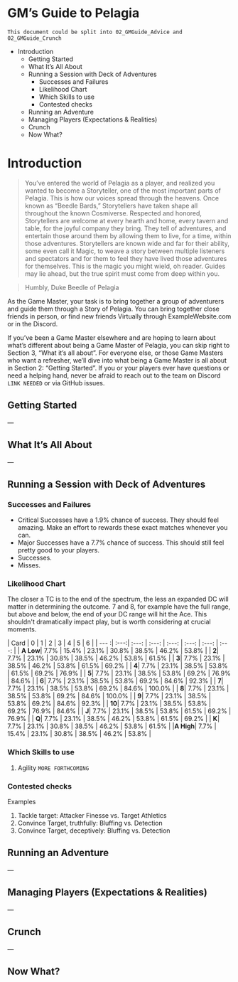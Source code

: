 # GM’s Guide to Pelagia

`This document could be split into 02_GMGuide_Advice and 02_GMGuide_Crunch`

<!-- MarkdownTOC -->

- Introduction
  - Getting Started
  - What It’s All About
  - Running a Session with Deck of Adventures
    - Successes and Failures
    - Likelihood Chart
    - Which Skills to use
    - Contested checks
  - Running an Adventure
  - Managing Players \(Expectations & Realities\)
  - Crunch
  - Now What?

<!-- /MarkdownTOC -->


# Introduction

> You’ve entered the world of Pelagia as a player, and realized you wanted to become a
Storyteller, one of the most important parts of Pelagia. This is how our voices spread
through the heavens. Once known as “Beedle Bards,” Storytellers have taken shape all
throughout the known Cosmiverse.
> Respected and honored, Storytellers are welcome at every hearth and home, every tavern
and table, for the joyful company they bring. They tell of adventures, and entertain
those around them by allowing them to live, for a time, within those adventures.
Storytellers are known wide and far for their ability, some even call it Magic, to weave
a story between multiple listeners and spectators and for them to feel they have lived
those adventures for themselves.
> This is the magic you might wield, oh reader. Guides may lie ahead, but the true spirit
must come from deep within you.

> Humbly,
> Duke Beedle of Pelagia

As the Game Master, your task is to bring together a group of adventurers and guide them
through a Story of Pelagia. You can bring together close friends in person, or find new
friends Virtually through ExampleWebsite.com or in the Discord.

If you’ve been a Game Master elsewhere and are hoping to learn about what’s different
about being a Game Master of Pelagia, you can skip right to Section 3, “What it’s all
about”. For everyone else, or those Game Masters who want a refresher, we’ll dive into
what being a Game Master is all about in Section 2: “Getting Started”. If you or your
players ever have questions or need a helping hand, never be afraid to reach out to the
team on Discord `LINK NEEDED` or via GitHub issues.


## Getting Started

—

## What It’s All About

—

## Running a Session with Deck of Adventures

### Successes and Failures

- Critical Successes have a 1.9% chance of success. They should feel amazing. Make an 
  effort to rewards these exact matches whenever you can.
- Major Successes have a 7.7% chance of success. This should still feel pretty good to
  your players. 
- Successes.
- Misses.

### Likelihood Chart

The closer a TC is to the end of the spectrum, the less an expanded DC will matter in 
determining the outcome. 7 and 8, for example have the full range, but above and below, 
the end of your DC range will hit the Ace. This shouldn't dramatically impact play, 
but is worth considering at crucial moments.

|     Card | 0    | 1     | 2     | 3     | 4     | 5     | 6      |
|     --- :| :---:| :---: | :---: | :---: | :---: | :---: | :---:  |
| **A Low**| 7.7% | 15.4% | 23.1% | 30.8% | 38.5% | 46.2% | 53.8%  |
|     **2**| 7.7% | 23.1% | 30.8% | 38.5% | 46.2% | 53.8% | 61.5%  |
|     **3**| 7.7% | 23.1% | 38.5% | 46.2% | 53.8% | 61.5% | 69.2%  |
|     **4**| 7.7% | 23.1% | 38.5% | 53.8% | 61.5% | 69.2% | 76.9%  |
|     **5**| 7.7% | 23.1% | 38.5% | 53.8% | 69.2% | 76.9% | 84.6%  |
|     **6**| 7.7% | 23.1% | 38.5% | 53.8% | 69.2% | 84.6% | 92.3%  |
|     **7**| 7.7% | 23.1% | 38.5% | 53.8% | 69.2% | 84.6% | 100.0% |
|     **8**| 7.7% | 23.1% | 38.5% | 53.8% | 69.2% | 84.6% | 100.0% |
|     **9**| 7.7% | 23.1% | 38.5% | 53.8% | 69.2% | 84.6% | 92.3%  |
|    **10**| 7.7% | 23.1% | 38.5% | 53.8% | 69.2% | 76.9% | 84.6%  |
|     **J**| 7.7% | 23.1% | 38.5% | 53.8% | 61.5% | 69.2% | 76.9%  |
|     **Q**| 7.7% | 23.1% | 38.5% | 46.2% | 53.8% | 61.5% | 69.2%  |
|     **K**| 7.7% | 23.1% | 30.8% | 38.5% | 46.2% | 53.8% | 61.5%  |
|**A High**| 7.7% | 15.4% | 23.1% | 30.8% | 38.5% | 46.2% | 53.8%  |

### Which Skills to use

1. Agility `MORE FORTHCOMING`

### Contested checks

Examples
1. Tackle target: Attacker Finesse vs. Target Athletics
2. Convince Target, truthfully: Bluffing vs. Detection
3. Convince Target, deceptively: Bluffing vs. Detection

## Running an Adventure

—

## Managing Players (Expectations & Realities)

—

## Crunch

—

## Now What?
